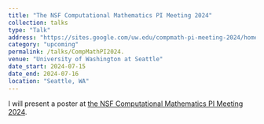 ```yaml
---
title: "The NSF Computational Mathematics PI Meeting 2024"
collection: talks
type: "Talk"
address: "https://sites.google.com/uw.edu/compmath-pi-meeting-2024/home"
category: "upcoming"
permalink: /talks/CompMathPI2024.
venue: "University of Washington at Seattle"
date_start: 2024-07-15
date_end: 2024-07-16
location: "Seattle, WA"
---
```


I will present a poster at [the NSF Computational Mathematics PI Meeting 2024](https://sites.google.com/uw.edu/compmath-pi-meeting-2024/home). 
